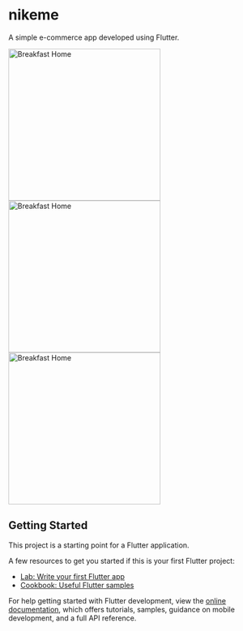 # nikeme

A simple e-commerce app developed using Flutter.

<img src="https://github.com/Ender-Wang/nike-me/assets/33310255/f60e3636-7b22-4aab-bd14-8eb66432eef4" alt="Breakfast Home" width="300" height="auto">

<img src="https://github.com/Ender-Wang/nike-me/assets/33310255/82f77a94-7207-4519-93ec-eddb4ed82595" alt="Breakfast Home" width="300" height="auto">

<img src="https://github.com/Ender-Wang/nike-me/assets/33310255/00ca94e1-880d-4324-a226-433747c9a04c" alt="Breakfast Home" width="300" height="auto">

## Getting Started

This project is a starting point for a Flutter application.

A few resources to get you started if this is your first Flutter project:

- [Lab: Write your first Flutter app](https://docs.flutter.dev/get-started/codelab)
- [Cookbook: Useful Flutter samples](https://docs.flutter.dev/cookbook)

For help getting started with Flutter development, view the
[online documentation](https://docs.flutter.dev/), which offers tutorials,
samples, guidance on mobile development, and a full API reference.
